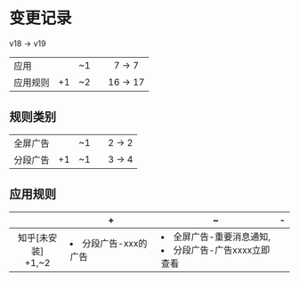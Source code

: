 # 变更记录

v18 -> v19

||||||
|-|:-:|:-:|:-:|:-:|
|应用||~1||7 -> 7|
|应用规则|+1|~2||16 -> 17|

## 规则类别

||||||
|-|:-:|:-:|:-:|:-:|
|全屏广告||~1||2 -> 2|
|分段广告|+1|~1||3 -> 4|

## 应用规则

||+|~|-|
|:-:|-|-|-|
|知乎[未安装]<br>+1,~2|<li>分段广告-xxx的广告|<li>全屏广告-重要消息通知,<li>分段广告-广告xxxx立即查看||
